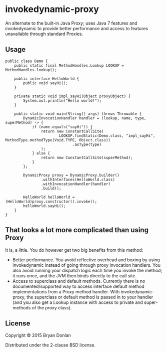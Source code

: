 # invokedynamic-proxy

An alternate to the built-in Java Proxy; uses Java 7 features and invokedynamic to provide better performance and access
to features unavailable through standard Proxies.

## Usage

    public class Demo {
        public static final MethodHandles.Lookup LOOKUP = MethodHandles.lookup();

        public interface HelloWorld {
            public void sayHi();
        }

        private static void impl_sayHi(Object proxyObject) {
            System.out.println("Hello world!");
        }

        public static void main(String[] args) throws Throwable {
            DynamicInvocationHandler handler = (lookup, name, type, superMethod) -> {
                if (name.equals("sayHi")) {
                    return new ConstantCallSite(
                            LOOKUP.findStatic(Demo.class, "impl_sayHi", MethodType.methodType(Void.TYPE, Object.class))
                                  .asType(type)
                    );
                } else {
                    return new ConstantCallSite(superMethod);
                }
            };

            DynamicProxy proxy = DynamicProxy.builder()
                    .withInterfaces(HelloWorld.class)
                    .withInvocationHandler(handler)
                    .build();

            HelloWorld helloWorld = (HelloWorld)proxy.constructor().invoke();
            helloWorld.sayHi();
        }
    }

## That looks a lot more complicated than using Proxy

It is, a little. You do however get two big benefits from this method:

* Better performance. You avoid reflective overhead and boxing by using invokedynamic instead of going through proxy
  invocation handlers. You also avoid running your dispatch logic each time you invoke the method; it runs once, and the
  JVM then binds directly to the call site.
* Access to superclass and default methods. Currently there is no documented/supported way to access interface default
  method implementations from a Proxy method handler. With invokedynamic-proxy, the superclass or default method is
  passed in to your handler (and you also get a Lookup instance with access to private and super-methods of the proxy
  class).

## License

Copyright © 2015 Bryan Donlan

Distributed under the 2-clause BSD license.